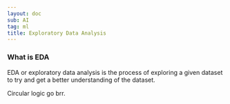 ```yaml
---
layout: doc
sub: AI
tag: ml
title: Exploratory Data Analysis
---
```


### What is EDA

EDA or exploratory data analysis is the process of exploring a given dataset to
try and get a better understanding of the dataset.

Circular logic go brr.

